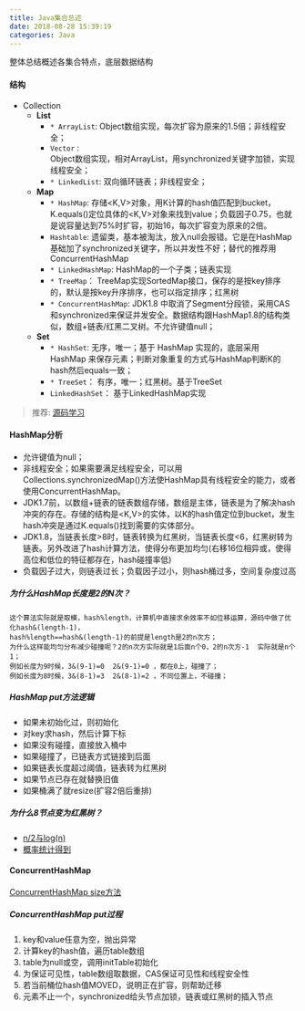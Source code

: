 ```yaml
---
title: Java集合总述
date: 2018-08-28 15:39:19
categories: Java
---
```

整体总结概述各集合特点，底层数据结构
<!--more-->
#### 结构
- Collection
	- **List**
		- `* ArrayList`: 
		Object数组实现，每次扩容为原来的1.5倍；非线程安全；
		- `Vector` :  
		Object数组实现，相对ArrayList，用synchronized关键字加锁，实现线程安全；
		- `* LinkedList`: 
		双向循环链表；非线程安全；
	- **Map**
		- `* HashMap`: 
		存储<K,V>对象，用K计算的hash值匹配到bucket，K.equals()定位具体的<K,V>对象来找到value；负载因子0.75，也就是说容量达到75%时扩容，初始16，每次扩容变为原来的2倍。
		- `Hashtable`: 
		遗留类，基本被淘汰，放入null会报错。它是在HashMap基础加了synchronized关键字，所以并发性不好；替代的推荐用ConcurrentHashMap
		- `* LinkedHashMap`: 
		HashMap的一个子类；链表实现
		- `* TreeMap`：
		TreeMap实现SortedMap接口，保存的是按key排序的，默认是按key升序排序，也可以指定排序；红黑树
		- `* ConcurrentHashMap`: 
		JDK1.8 中取消了Segment分段锁，采用CAS和synchronized来保证并发安全。数据结构跟HashMap1.8的结构类似，数组+链表/红黑二叉树。不允许键值null；
	- **Set** 
		- `* HashSet`: 
		无序，唯一；基于 HashMap 实现的，底层采用 HashMap 来保存元素；判断对象重复的方式与HashMap判断K的hash然后equals一致；
		- `* TreeSet`：
		有序，唯一；红黑树。基于TreeSet
		- `LinkedHashSet`：
		基于LinkedHashMap实现

>推荐: [源码学习](https://github.com/Snailclimb/JavaGuide)
#### HashMap分析 
- 允许键值为null；  
- 非线程安全；如果需要满足线程安全，可以用 Collections.synchronizedMap()方法使HashMap具有线程安全的能力，或者使用ConcurrentHashMap。  
- JDK1.7前，以数组+链表的链表数组存储，数组是主体，链表是为了解决hash冲突的存在。存储的结构是<K,V>的实体，以K的hash值定位到bucket，发生hash冲突是通过K.equals()找到需要的实体部分。  
- JDK1.8，当链表长度>8时，链表转换为红黑树，当链表长度<6，红黑树转为链表。另外改进了hash计算方法，使得分布更加均匀(右移16位相异或，使得高位和低位的特征都存在，hash碰撞率低)
- 负载因子过大，则链表过长；负载因子过小，则hash桶过多，空间复杂度过高

##### 为什么HashMap长度是2的N次？
```HashMap为了存取高效，要尽量较少碰撞，就是要尽量把数据分配均匀，每个链表长度大致相同，这个实现就在把数据存到哪个链表中的算法；
这个算法实际就是取模，hash%length，计算机中直接求余效率不如位移运算，源码中做了优化hash&(length-1)，
hash%length==hash&(length-1)的前提是length是2的n次方；
为什么这样能均匀分布减少碰撞呢？2的n次方实际就是1后面n个0，2的n次方-1  实际就是n个1；
例如长度为9时候，3&(9-1)=0  2&(9-1)=0 ，都在0上，碰撞了；
例如长度为8时候，3&(8-1)=3  2&(8-1)=2 ，不同位置上，不碰撞；
```

##### HashMap put方法逻辑
- 如果未初始化过，则初始化
- 对key求hash，然后计算下标
- 如果没有碰撞，直接放入桶中
- 如果碰撞了，已链表方式链接到后面
- 如果链表长度超过阈值，链表转为红黑树
- 如果节点已存在就替换旧值
- 如果桶满了就resize(扩容2倍后重排)

##### 为什么8节点变为红黑树？
- [n/2与log(n)](https://blog.csdn.net/xingfei_work/article/details/79637878)
- [概率统计得到](https://www.javazhiyin.com/34651.html)


#### ConcurrentHashMap
[ConcurrentHashMap size方法](https://juejin.im/post/5ae75584f265da0b873a4810)

##### ConcurrentHashMap put过程
1. key和value任意为空，抛出异常
2. 计算key的hash值，遍历table数组
3. table为null或空，调用initTable初始化
4. 为保证可见性，table数组取数据，CAS保证可见性和线程安全性
5. 若当前桶位hash值MOVED，说明正在扩容，则帮助迁移
6. 元素不止一个，synchronized给头节点加锁，链表或红黑树的插入节点